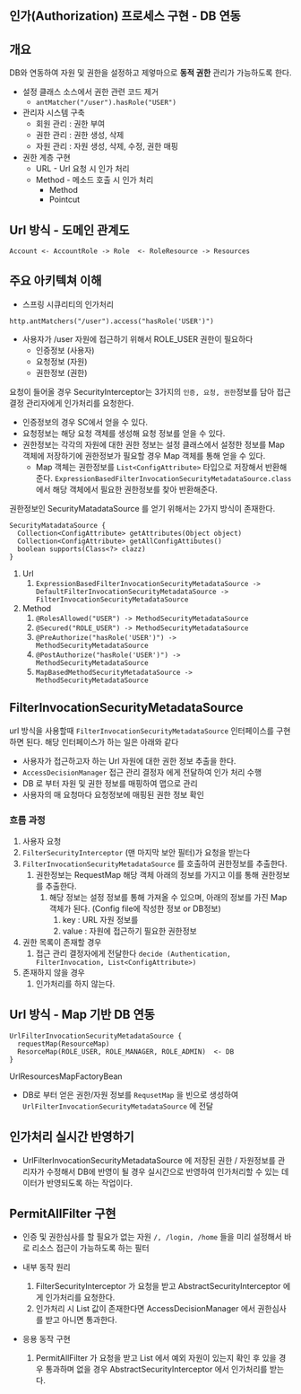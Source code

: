 ## 인가(Authorization) 프로세스 구현 - DB 연동

## 개요
DB와 연동하여 자원 및 권한을 설정하고 제엏마으로 **동적 권한** 관리가 가능하도록 한다.

- 설정 클래스 소스에서 권한 관련 코드 제거
  - ```antMatcher("/user").hasRole("USER")```
- 관리자 시스템 구축
  - 회원 관리 : 권한 부여
  - 권한 관리 : 권한 생성, 삭제
  - 자원 관리 : 자원 생성, 삭제, 수정, 권한 매핑
- 권한 계층 구현
  - URL - Url 요청 시 인가 처리
  - Method - 메소드 호출 시 인가 처리
    - Method
    - Pointcut

## Url 방식 - 도메인 관계도
```
Account <- AccountRole -> Role  <- RoleResource -> Resources
```

## 주요 아키텍쳐 이해

- 스프링 시큐리티의 인가처리
```
http.antMatchers("/user").access("hasRole('USER')")
```
- 사용자가 /user 자원에 접근하기 위해서 ROLE_USER 권한이 필요하다
  - 인증정보 (사용자)
  - 요청정보 (자원)
  - 권한정보 (권한)

요청이 들어올 경우 SecurityInterceptor는 3가지의 ```인증, 요청, 권한```정보를 담아 접근 결정 관리자에게 인가처리를 요청한다.

- 인증정보의 경우 SC에서 얻을 수 있다.
- 요청정보는 해당 요청 객체를 생성해 요청 정보를 얻을 수 있다.
- 권한정보는 각각의 자원에 대한 권한 정보는 설정 클래스에서 설정한 정보를 Map 객체에 저장하기에 권한정보가 필요할 경우 Map 객체를 통해 얻을 수 있다.
  - Map 객체는 권한정보를 ```List<ConfigAttribute>``` 타입으로 저장해서 반환해준다.
    ```ExpressionBasedFilterInvocationSecurityMetadataSource.class``` 에서 해당 객체에서 필요한 권한정보를 찾아 반환해준다.

권한정보인 SecurityMatadataSource 를 얻기 위해서는 2가지 방식이 존재한다.
```
SecurityMatadataSource {
  Collection<ConfigAttribute> getAttributes(Object object)
  Collection<ConfigAttribute> getAllConfigAttibutes()
  boolean supports(Class<?> clazz)
}
```

1. Url
   1. ```ExpressionBasedFilterInvocationSecurityMetadataSource -> DefaultFilterInvocationSecurityMetadataSource -> FilterInvocationSecurityMetadataSource```  
2. Method
   1. ```@RolesAllowed("USER") -> MethodSecurityMetadataSource``` 
   2. ```@Secured("ROLE_USER") -> MethodSecurityMetadataSource```
   3. ```@PreAuthorize("hasRole('USER')") -> MethodSecurityMetadataSource```
   4. ```@PostAuthorize("hasRole('USER')") -> MethodSecurityMetadataSource```
   5. ```MapBasedMethodSecurityMetadataSource -> MethodSecurityMetadataSource```

## FilterInvocationSecurityMetadataSource
url 방식을 사용할때 ```FilterInvocationSecurityMetadataSource``` 인터페이스를 구현하면 된다. 해당 인터페이스가 하는 일은 아래와 같다
  - 사용자가 접근하고자 하는 Url 자원에 대한 권한 정보 추출을 한다.
  - ```AccessDecisionManager``` 접근 관리 결정자 에게 전달하여 인가 처리 수행
  - DB 로 부터 자원 및 권한 정보를 매핑하여 맵으로 관리
  - 사용자의 매 요청마다 요청정보에 매핑된 권한 정보 확인
  
### 흐름 과정

1. 사용자 요청
2. ```FilterSecurityInterceptor``` (맨 마지막 보안 필터)가 요청을 받는다
3. ```FilterInvocationSecurityMetadataSource``` 를 호출하여 권한정보를 추출한다.
   1. 권한정보는 RequestMap 해당 객체 아래의 정보를 가지고 이를 통해 권한정보를 추출한다.
      1. 해당 정보는 설정 정보를 통해 가져올 수 있으며, 아래의 정보를 가진 Map객체가 된다. (Config file에 작성한 정보 or DB정보)
         1. key : URL 자원 정보를 
         2. value : 자원에 접근하기 필요한 권한정보
4. 권한 목록이 존재할 경우
   1. 접근 관리 결정자에게 전달한다 ```decide (Authentication, FilterInvocation, List<ConfigAttribute>)```
5. 존재하지 않을 경우
   1. 인가처리를 하지 않는다.

## Url 방식 - Map 기반 DB 연동

```
UrlFilterInvocationSecurityMetadataSource {
  requestMap(ResourceMap)
  ResorceMap(ROLE_USER, ROLE_MANAGER, ROLE_ADMIN)  <- DB
}
```
UrlResourcesMapFactoryBean
- DB로 부터 얻은 권한/자원 정보를 ```RequsetMap``` 을 빈으로 생성하여 ```UrlFilterInvocationSecurityMetadataSource``` 에 전달
  
## 인가처리 실시간 반영하기

- UrlFilterInvocationSecurityMetadataSource 에 저장된 권한 / 자원정보를 관리자가 수정해서 DB에 반영이 될 경우 실시간으로 반영하여 인가처리할 수 있는 데이터가 반영되도록 하는 작업이다.

## PermitAllFilter 구현

- 인증 및 권한심사를 할 필요가 없는 자원 ```/, /login, /home``` 들을 미리 설정해서 바로 리소스 접근이 가능하도록 하는 필터
 
- 내부 동작 원리
    1. FilterSecurityInterceptor 가 요청을 받고 AbstractSecurityInterceptor 에게 인가처리를 요청한다.
    2. 인가처리 시 List<ConfigAttribute> 값이 존재한다면 AccessDecisionManager 에서 권한심사를 받고 아니면 통과한다.  
- 응용 동작 구현
    1. PermitAllFilter 가 요청을 받고 List<RequestMatcher> 에서 예외 자원이 있는지 확인 후 있을 경우 통과하며 없을 경우 AbstractSecurityInterceptor 에서 인가처리를 받는다. 